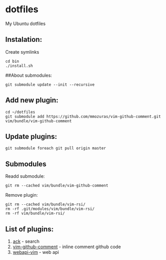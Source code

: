 dotfiles
========

My Ubuntu dotfiles

## Instalation:
Create symlinks
```
cd bin
./install.sh
```

##About submodules:
```
git submodule update --init --recursive
```

## Add new plugin:

```
cd ~/dotfiles
git submodule add https://github.com/mmozuras/vim-github-comment.git vim/bundle/vim-github-comment
```

## Update plugins:
```
git submodule foreach git pull origin master
```

## Submodules
Readd submodule:
```
git rm --cached vim/bundle/vim-github-comment
```

Remove plugin:
```
git rm --cached vim/bundle/vim-rsi/
rm -rf .git/modules/vim/bundle/vim-rsi/
rm -rf vim/bundle/vim-rsi/
```

## List of plugins:
1. [ack](https://github.com/mileszs/ack.vim) - search
1. [vim-github-comment](https://github.com/mmozuras/vim-github-comment) - inline comment github code
1. [webapi-vim](https://github.com/mattn/webapi-vim) - web api

